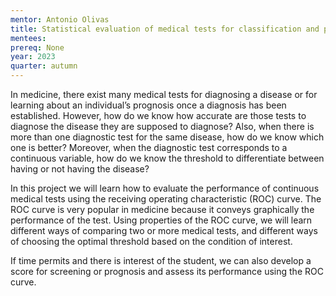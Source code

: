 ```yaml
---
mentor: Antonio Olivas
title: Statistical evaluation of medical tests for classification and prediction
mentees:
prereq: None
year: 2023
quarter: autumn
---
```

In medicine, there exist many medical tests for diagnosing a disease or for learning about an individual’s prognosis once a diagnosis has been established. However, how do we know how accurate are those tests to diagnose the disease they are supposed to diagnose? Also, when there is more than one diagnostic test for the same disease, how do we know which one is better? Moreover, when the diagnostic test corresponds to a continuous variable, how do we know the threshold to differentiate between having or not having the disease?

In this project we will learn how to evaluate the performance of continuous medical tests using the receiving operating characteristic (ROC) curve. The ROC curve is very popular in medicine because it conveys graphically the performance of the test. Using properties of the ROC curve, we will learn different ways of comparing two or more medical tests, and different ways of choosing the optimal threshold based on the condition of interest.

If time permits and there is interest of the student, we can also develop a score for screening or prognosis and assess its performance using the ROC curve.